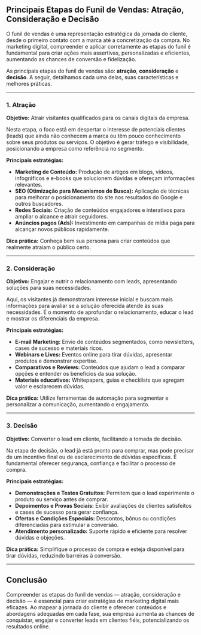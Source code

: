 ## Principais Etapas do Funil de Vendas: Atração, Consideração e Decisão

O funil de vendas é uma representação estratégica da jornada do cliente, desde o primeiro contato com a marca até a concretização da compra. No marketing digital, compreender e aplicar corretamente as etapas do funil é fundamental para criar ações mais assertivas, personalizadas e eficientes, aumentando as chances de conversão e fidelização.

As principais etapas do funil de vendas são: **atração**, **consideração** e **decisão**. A seguir, detalhamos cada uma delas, suas características e melhores práticas.

---

### 1. Atração

**Objetivo:** Atrair visitantes qualificados para os canais digitais da empresa.

Nesta etapa, o foco está em despertar o interesse de potenciais clientes (leads) que ainda não conhecem a marca ou têm pouco conhecimento sobre seus produtos ou serviços. O objetivo é gerar tráfego e visibilidade, posicionando a empresa como referência no segmento.

**Principais estratégias:**
- **Marketing de Conteúdo:** Produção de artigos em blogs, vídeos, infográficos e e-books que solucionem dúvidas e ofereçam informações relevantes.
- **SEO (Otimização para Mecanismos de Busca):** Aplicação de técnicas para melhorar o posicionamento do site nos resultados do Google e outros buscadores.
- **Redes Sociais:** Criação de conteúdos engajadores e interativos para ampliar o alcance e atrair seguidores.
- **Anúncios pagos (Ads):** Investimento em campanhas de mídia paga para alcançar novos públicos rapidamente.

**Dica prática:** Conheça bem sua persona para criar conteúdos que realmente atraiam o público certo.

---

### 2. Consideração

**Objetivo:** Engajar e nutrir o relacionamento com leads, apresentando soluções para suas necessidades.

Aqui, os visitantes já demonstraram interesse inicial e buscam mais informações para avaliar se a solução oferecida atende às suas necessidades. É o momento de aprofundar o relacionamento, educar o lead e mostrar os diferenciais da empresa.

**Principais estratégias:**
- **E-mail Marketing:** Envio de conteúdos segmentados, como newsletters, cases de sucesso e materiais ricos.
- **Webinars e Lives:** Eventos online para tirar dúvidas, apresentar produtos e demonstrar expertise.
- **Comparativos e Reviews:** Conteúdos que ajudam o lead a comparar opções e entender os benefícios da sua solução.
- **Materiais educativos:** Whitepapers, guias e checklists que agregam valor e esclarecem dúvidas.

**Dica prática:** Utilize ferramentas de automação para segmentar e personalizar a comunicação, aumentando o engajamento.

---

### 3. Decisão

**Objetivo:** Converter o lead em cliente, facilitando a tomada de decisão.

Na etapa de decisão, o lead já está pronto para comprar, mas pode precisar de um incentivo final ou de esclarecimento de dúvidas específicas. É fundamental oferecer segurança, confiança e facilitar o processo de compra.

**Principais estratégias:**
- **Demonstrações e Testes Gratuitos:** Permitem que o lead experimente o produto ou serviço antes de comprar.
- **Depoimentos e Provas Sociais:** Exibir avaliações de clientes satisfeitos e cases de sucesso para gerar confiança.
- **Ofertas e Condições Especiais:** Descontos, bônus ou condições diferenciadas para estimular a conversão.
- **Atendimento personalizado:** Suporte rápido e eficiente para resolver dúvidas e objeções.

**Dica prática:** Simplifique o processo de compra e esteja disponível para tirar dúvidas, reduzindo barreiras à conversão.

---

## Conclusão

Compreender as etapas do funil de vendas — atração, consideração e decisão — é essencial para criar estratégias de marketing digital mais eficazes. Ao mapear a jornada do cliente e oferecer conteúdos e abordagens adequadas em cada fase, sua empresa aumenta as chances de conquistar, engajar e converter leads em clientes fiéis, potencializando os resultados online.